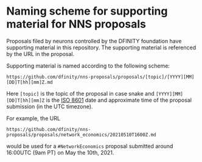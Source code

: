 # Naming scheme for supporting material for NNS proposals

Proposals filed by neurons controlled by the DFINITY foundation have supporting material in this repository. The supporting material is referenced by the URL in the proposal.

Supporting material is named according to the following scheme:

```
https://github.com/dfinity/nns-proposals/proposals/[topic]/[YYYY][MM][DD]T[hh][mm]Z.md
```

Here `[topic]` is the topic of the proposal in case snake and
`[YYYY][MM][DD]T[hh][mm]Z` is the [ISO
8601](https://en.wikipedia.org/wiki/ISO_8601) date and approximate
time of the proposal submission (in the UTC timezone).

For example, the URL

```
https://github.com/dfinity/nns-proposals/proposals/network_economics/20210510T1600Z.md
```

would be used for a `#NetworkEconomics` proposal submitted around 16:00UTC (9am PT) on May the 10th, 2021.